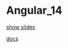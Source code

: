 # Angular_14

[show slides](https://bg-ekaterinashaustruk.github.io/Angular_14/)      

[docs](https://docs.google.com/document/d/1-3-ovtaQ4Fb61suNZcF99ynmt3riFP1QOM6TCdIHM_k/edit#)
